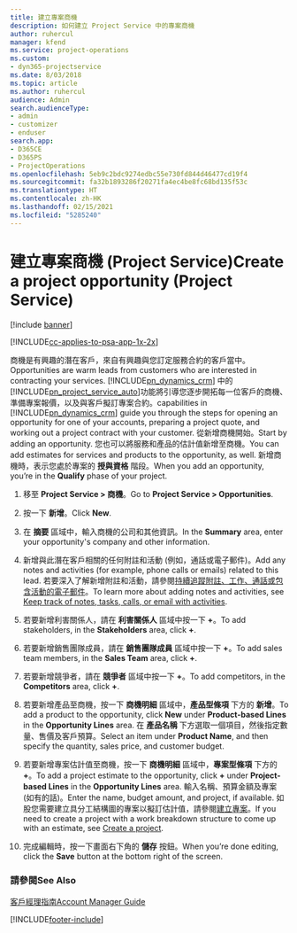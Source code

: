 ```yaml
---
title: 建立專案商機
description: 如何建立 Project Service 中的專案商機
author: ruhercul
manager: kfend
ms.service: project-operations
ms.custom:
- dyn365-projectservice
ms.date: 8/03/2018
ms.topic: article
ms.author: ruhercul
audience: Admin
search.audienceType:
- admin
- customizer
- enduser
search.app:
- D365CE
- D365PS
- ProjectOperations
ms.openlocfilehash: 5eb9c2bdc9274edbc55e730fd844d46477cd19f4
ms.sourcegitcommit: fa32b1893286f20271fa4ec4be8fc68bd135f53c
ms.translationtype: HT
ms.contentlocale: zh-HK
ms.lasthandoff: 02/15/2021
ms.locfileid: "5285240"
---
```

# <a name="create-a-project-opportunity-project-service"></a><span data-ttu-id="bddee-103">建立專案商機 (Project Service)</span><span class="sxs-lookup"><span data-stu-id="bddee-103">Create a project opportunity (Project Service)</span></span>

[!include [banner](../includes/psa-now-project-operations.md)]

[!INCLUDE[cc-applies-to-psa-app-1x-2x](../includes/cc-applies-to-psa-app-1x-2x.md)]

<span data-ttu-id="bddee-104">商機是有興趣的潛在客戶，來自有興趣與您訂定服務合約的客戶當中。</span><span class="sxs-lookup"><span data-stu-id="bddee-104">Opportunities are warm leads from customers who are interested in contracting your services.</span></span> [!INCLUDE[pn_dynamics_crm](../includes/pn-dynamics-crm.md)] <span data-ttu-id="bddee-105">中的[!INCLUDE[pn_project_service_auto](../includes/pn-project-service-auto.md)]功能將引導您逐步開拓每一位客戶的商機、準備專案報價，以及與客戶擬訂專案合約。</span><span class="sxs-lookup"><span data-stu-id="bddee-105">capabilities in [!INCLUDE[pn_dynamics_crm](../includes/pn-dynamics-crm.md)] guide you through the steps for opening an opportunity for one of your accounts, preparing a project quote, and working out a project contract with your customer.</span></span> <span data-ttu-id="bddee-106">從新增商機開始。</span><span class="sxs-lookup"><span data-stu-id="bddee-106">Start by adding an opportunity.</span></span> <span data-ttu-id="bddee-107">您也可以將服務和產品的估計值新增至商機。</span><span class="sxs-lookup"><span data-stu-id="bddee-107">You can add estimates for services and products to the opportunity, as well.</span></span> <span data-ttu-id="bddee-108">新增商機時，表示您處於專案的 **授與資格** 階段。</span><span class="sxs-lookup"><span data-stu-id="bddee-108">When you add an opportunity, you’re in the **Qualify** phase of your project.</span></span>  
  
1.  <span data-ttu-id="bddee-109">移至 **Project Service > 商機**。</span><span class="sxs-lookup"><span data-stu-id="bddee-109">Go to **Project Service > Opportunities**.</span></span>  
  
2.  <span data-ttu-id="bddee-110">按一下 **新增**。</span><span class="sxs-lookup"><span data-stu-id="bddee-110">Click **New**.</span></span>  
  
3.  <span data-ttu-id="bddee-111">在 **摘要** 區域中，輸入商機的公司和其他資訊。</span><span class="sxs-lookup"><span data-stu-id="bddee-111">In the **Summary** area, enter your opportunity's company and other information.</span></span>  
  
4.  <span data-ttu-id="bddee-112">新增與此潛在客戶相關的任何附註和活動 (例如，通話或電子郵件)。</span><span class="sxs-lookup"><span data-stu-id="bddee-112">Add any notes and activities (for example, phone calls or emails) related to this lead.</span></span> <span data-ttu-id="bddee-113">若要深入了解新增附註和活動，請參閱[持續追蹤附註、工作、通話或包含活動的電子郵件](https://docs.microsoft.com/dynamics365/customerengagement/on-premises/basics/work-with-activities)。</span><span class="sxs-lookup"><span data-stu-id="bddee-113">To learn more about adding notes and activities, see [Keep track of notes, tasks, calls, or email with activities](https://docs.microsoft.com/dynamics365/customerengagement/on-premises/basics/work-with-activities).</span></span>  
  
5.  <span data-ttu-id="bddee-114">若要新增利害關係人，請在 **利害關係人** 區域中按一下 **+**。</span><span class="sxs-lookup"><span data-stu-id="bddee-114">To add stakeholders, in the **Stakeholders** area, click **+**.</span></span>  
  
6.  <span data-ttu-id="bddee-115">若要新增銷售團隊成員，請在 **銷售團隊成員** 區域中按一下 **+**。</span><span class="sxs-lookup"><span data-stu-id="bddee-115">To add sales team members, in the **Sales Team** area, click **+**.</span></span>  
  
7.  <span data-ttu-id="bddee-116">若要新增競爭者，請在 **競爭者** 區域中按一下 **+**。</span><span class="sxs-lookup"><span data-stu-id="bddee-116">To add competitors, in the **Competitors** area, click **+**.</span></span>  
  
8.  <span data-ttu-id="bddee-117">若要新增產品至商機，按一下 **商機明細** 區域中，**產品型條項** 下方的 **新增**。</span><span class="sxs-lookup"><span data-stu-id="bddee-117">To add a product to the opportunity, click **New** under **Product-based Lines** in the **Opportunity Lines** area.</span></span> <span data-ttu-id="bddee-118">在 **產品名稱** 下方選取一個項目，然後指定數量、售價及客戶預算。</span><span class="sxs-lookup"><span data-stu-id="bddee-118">Select an item under **Product Name**, and then specify the quantity, sales price, and customer budget.</span></span>  
  
9. <span data-ttu-id="bddee-119">若要新增專案估計值至商機，按一下 **商機明細** 區域中，**專案型條項** 下方的 **+**。</span><span class="sxs-lookup"><span data-stu-id="bddee-119">To add a project estimate to the opportunity, click **+** under **Project-based Lines** in the **Opportunity Lines** area.</span></span> <span data-ttu-id="bddee-120">輸入名稱、預算金額及專案 (如有的話)。</span><span class="sxs-lookup"><span data-stu-id="bddee-120">Enter the name, budget amount, and project, if available.</span></span> <span data-ttu-id="bddee-121">如股您需要建立具分工結構圖的專案以擬訂估計值，請參閱[建立專案](../psa/create-project.md)。</span><span class="sxs-lookup"><span data-stu-id="bddee-121">If you need to create a project with a work breakdown structure to come up with an estimate, see [Create a project](../psa/create-project.md).</span></span>  
  
10. <span data-ttu-id="bddee-122">完成編輯時，按一下畫面右下角的 **儲存** 按鈕。</span><span class="sxs-lookup"><span data-stu-id="bddee-122">When you’re done editing, click the **Save** button at the bottom right of the screen.</span></span>  
  
### <a name="see-also"></a><span data-ttu-id="bddee-123">請參閱</span><span class="sxs-lookup"><span data-stu-id="bddee-123">See Also</span></span>  
 [<span data-ttu-id="bddee-124">客戶經理指南</span><span class="sxs-lookup"><span data-stu-id="bddee-124">Account Manager Guide</span></span>](../psa/account-manager-guide.md)


[!INCLUDE[footer-include](../includes/footer-banner.md)]